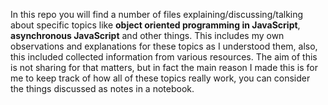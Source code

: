 
In this repo you will find a number of files explaining/discussing/talking about specific topics like **object oriented programming in JavaScript**, **asynchronous JavaScript** and other things. This includes my own observations and explanations for these topics as I understood them, also, this included collected information from various resources. The aim of this is not sharing for that matters, but in fact the main reason I made this is for me to keep track of how all of these topics really work, you can consider the things discussed as notes in a notebook.
